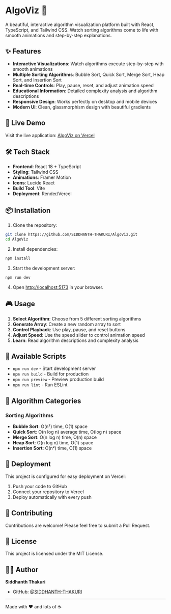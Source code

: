 # AlgoViz 🎯

A beautiful, interactive algorithm visualization platform built with React, TypeScript, and Tailwind CSS. Watch sorting algorithms come to life with smooth animations and step-by-step explanations.

## ✨ Features

- **Interactive Visualizations**: Watch algorithms execute step-by-step with smooth animations
- **Multiple Sorting Algorithms**: Bubble Sort, Quick Sort, Merge Sort, Heap Sort, and Insertion Sort
- **Real-time Controls**: Play, pause, reset, and adjust animation speed
- **Educational Information**: Detailed complexity analysis and algorithm descriptions
- **Responsive Design**: Works perfectly on desktop and mobile devices
- **Modern UI**: Clean, glassmorphism design with beautiful gradients

## 🚀 Live Demo

Visit the live application: [AlgoViz on Vercel](https://your-app-url.vercel.app)

## 🛠️ Tech Stack

- **Frontend**: React 18 + TypeScript
- **Styling**: Tailwind CSS
- **Animations**: Framer Motion
- **Icons**:   Lucide React
- **Build Tool**:  Vite
- **Deployment**: Render/Vercel

## 📦 Installation

1. Clone the repository:
```bash
git clone https://github.com/SIDDHANTH-THAKURI/AlgoViz.git
cd AlgoViz
```

2. Install dependencies:
```bash
npm install
```

3. Start the development server:
```bash
npm run dev
```

4. Open [http://localhost:5173](http://localhost:5173) in your browser.

## 🎮 Usage

1. **Select Algorithm**: Choose from 5 different sorting algorithms
2. **Generate Array**: Create a new random array to sort
3. **Control Playback**: Use play, pause, and reset buttons
4. **Adjust Speed**: Use the speed slider to control animation speed
5. **Learn**: Read algorithm descriptions and complexity analysis

## 🔧 Available Scripts

- `npm run dev` - Start development server
- `npm run build` - Build for production
- `npm run preview` - Preview production build
- `npm run lint` - Run ESLint

## 🎨 Algorithm Categories

### Sorting Algorithms
- **Bubble Sort**: O(n²) time, O(1) space
- **Quick Sort**: O(n log n) average time, O(log n) space
- **Merge Sort**: O(n log n) time, O(n) space
- **Heap Sort**: O(n log n) time, O(1) space
- **Insertion Sort**: O(n²) time, O(1) space

## 🚀 Deployment

This project is configured for easy deployment on Vercel:

1. Push your code to GitHub
2. Connect your repository to Vercel
3. Deploy automatically with every push

## 🤝 Contributing

Contributions are welcome! Please feel free to submit a Pull Request.

## 📄 License

This project is licensed under the MIT License.

## 👨‍💻 Author

**Siddhanth Thakuri**
- GitHub: [@SIDDHANTH-THAKURI](https://github.com/SIDDHANTH-THAKURI)

---

Made with ❤️ and lots of ☕